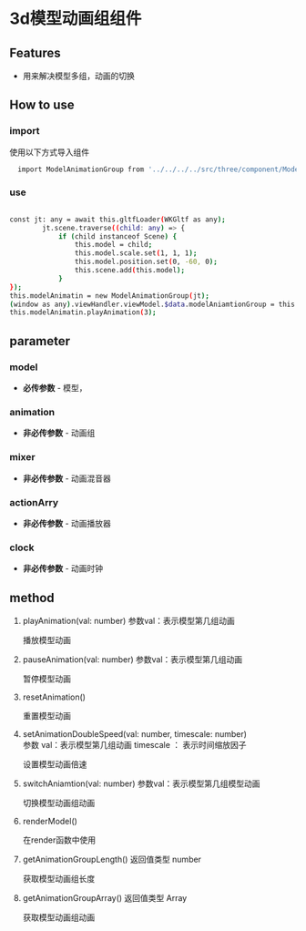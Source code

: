 # 3d模型动画组组件

## Features

- 用来解决模型多组，动画的切换


## How to use
### import

使用以下方式导入组件

```sh
  import ModelAnimationGroup from '../../../../src/three/component/ModelAnimationGroup';
```


### use

```sh

const jt: any = await this.gltfLoader(WKGltf as any);
        jt.scene.traverse((child: any) => {
            if (child instanceof Scene) {
                this.model = child;
                this.model.scale.set(1, 1, 1);
                this.model.position.set(0, -60, 0);
                this.scene.add(this.model);
            }
});
this.modelAnimatin = new ModelAnimationGroup(jt);
(window as any).viewHandler.viewModel.$data.modelAniamtionGroup = this.modelAnimatin.getAnimationGroupNum();
this.modelAnimatin.playAnimation(3);

```
## parameter
### model 
- **必传参数** - 模型，

### animation 
- **非必传参数** - 动画组

### mixer
- **非必传参数** - 动画混音器

### actionArry
- **非必传参数** - 动画播放器 

### clock
- **非必传参数** - 动画时钟


## method
1. playAnimation(val: number)  参数val：表示模型第几组动画

    播放模型动画

2. pauseAnimation(val: number)  参数val：表示模型第几组动画 

    暂停模型动画

3. resetAnimation()

    重置模型动画

4. setAnimationDoubleSpeed(val: number, timescale: number)  
    参数 val：表示模型第几组动画    timescale ： 表示时间缩放因子

    设置模型动画倍速

5. switchAniamtion(val: number) 参数val：表示模型第几组模型动画

    切换模型动画组动画

6. renderModel()

    在render函数中使用

7. getAnimationGroupLength() 返回值类型 number

    获取模型动画组长度

8. getAnimationGroupArray() 返回值类型 Array

    获取模型动画组动画




